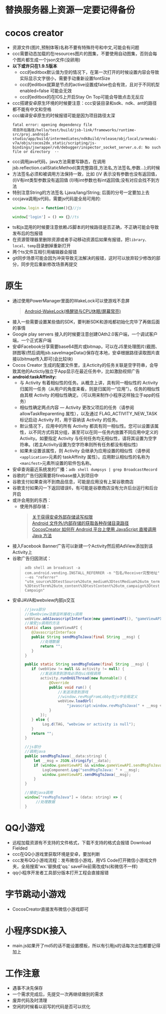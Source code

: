 # 替换服务器上资源一定要记得备份
# cocos creator
* 资源文件(图片,预制体等)名称不要有特殊符号和中文,可能会有问题  
* ccc需要动态加载的在resources图片的图集，不要使用自动图集，否则会每个图片都生成一个json文件(没卵用)  
* **以下或许只在1.9.5版本**
    * ccc的editbox默认值为空的情况下，在第一次打开的时候设置内容会导致实际显示文字很小，需要手动重新设置fontSize  
    * ccc的editbox就算是节点的active设置成false也会有效，且对于不同机型 enabled=false 可能会无效  
    * ccc的editbox的在IOS上开启Stay On Top可能会导致点击无反应  
* ccc搭建安卓原生环境的时候要注意：ccc安装目录和sdk、ndk、ant的路径都不能有中文和空格  
* ccc编译安卓原生的时候报错可能是因为项目路径太深  
    ``` 
    fatal error: opening dependency file  
    项目所在路径/hello/test/build/jsb-link/frameworks/runtime-src/proj.android-studio/app/build/intermediates/ndkBuild/release/obj/local/armeabi-v7a/objs/cocos2dx_static/scripting/js-bindings/jswrapper/v8/debugger/inspector_socket_server.o.d: No such file or directory  ··
    ```
* ccc调用java代码，java方法需要写静态，在调用jsb.reflection.callStaticMethod(类完整路径,方法名,方法签名,参数...);的时候  
* 方法签名必须和被调用方法保持一致，比如 ()V 表示没有参数也没有返回值，(I)V有int类型参数没有返回值 (I)I有int参数也有int返回值;没有对应会找不到方法
* 特别注意String的方法签名 Ljava/lang/String; 后面的分号一定要加上去
* cccjava调用js代码，需要js代码是全局可用的:  
    ```javascript
    window.login = function(){}//js
    
    window['login'] = () => {}//ts
    ```
* ts和js混用的时候要注意依赖JS脚本的时候路径是否正确，不正确可能会导致发布后的包报错
* 在资源管理器里删除资源或者手动移动资源后如果有报错，把`library、local、temp`目录删掉重新打开
* 两个ts文件互相引用编辑器会报错
* git同步场景可能会因为冲突导致无法解决的报错，这时可以放弃较少修改的部分，同步完后重新修改场景再提交
# 原生
* 通过使用PowerManager里面的WakeLock可以使游戏不息屏
    > [Android-WakeLock(唤醒锁与CPU休眠/屏幕常亮)](https://blog.csdn.net/qq_32115439/article/details/80169222)
* 接入一些需要设置某些值的SDK，要判断SDK和游戏都初始化完毕了再做后面的事情
* Google play servers 接入的时候要注意创建OAth2.0客户端，一个调试客户端，一个正式客户端
* 安卓Facebook分享需要base64图片或bitmap，可以在JS里处理图片(截图、拼图等)然后调用jsb.saveImageData()保存在本地，安卓根据路径读取图片直接以bitmap传入即可(会比较块)
* Cocos Creator 生成的配置文件里，主Acticity的任务关联是空字符串，会导致其他的Actictiy独立于App显示在最近任务中，比如激励视频广告
* **android:taskAffinity:**  
    * 与 Activity 有着相似性的任务。从概念上讲，具有同一相似性的 Activity 归属同一任务（从用户的角度来看，则是归属同一“应用”）。任务的相似性由其根 Activity 的相似性确定。（可以用来制作小程序这样独立于app的任务）
    * 相似性确定两点内容 — Activity 更改父项后的任务（请参阅 allowTaskReparenting 属性），以及通过 FLAG_ACTIVITY_NEW_TASK 标记启动 Activity 时，用于容纳该 Activity 的任务。
    * 默认情况下，应用中的所有 Activity 都具有同一相似性。您可以设置该属性，以不同方式将其分组，甚至可以在同一任务内放置不同应用中定义的 Activity。如要指定 Activity 与任何任务均无相似性，请将其设置为空字符串。(若主Activity设置为空字符串则所有任务都没有相似性)
    * 如果未设置该属性，则 Activity 会继承为应用设置的相似性（请参阅` <application> `元素的 taskAffinity 属性）。应用默认相似性的名称为` <manifest> `元素所设置的软件包名称。
* 安卓查询最近系统发的广播：`adb shell dumpsys | grep BroadcastRecord`
* 谷歌的广告归因需要将firebase接入到项目中
* 谷歌支付如果查询不到商品信息，可能是应用没有上架谷歌商店
* 谷歌支付如果闪一下返回错误6，有可能是谷歌商店没有允许后台运行和后台开启
* 或许会用到的东西：
  * 使用外部存储：
    > [关于获得安卓外部存储读写权限](https://www.cnblogs.com/zanzg/p/9129375.html)  
        [Android 文件外/内部存储的获取各种存储目录路径](https://blog.csdn.net/csdn_aiyang/article/details/80665185)  
        [CocosCreator 如何在 Android 平台上使用 JavaScript 直接调用 Java 方法](https://docs.cocos.com/creator/manual/zh/advanced-topics/java-reflection.html?h=java)
* 接入Facebook Banner广告可以新建一个Activity然后把AdView添加到该Activity上
* 谷歌广告归因测试： 
    >`adb shell am broadcast -a com.android.vending.INSTALL_REFERRER -n "包名/Receiver完整地址" --es "referrer" "utm_source%3DtestSource%26utm_medium%3DtestMedium%26utm_term%3DtestTerm%26utm_content%3DtestContent%26utm_campaign%3DtestCampaign"`
* 安卓JAVA和webview内部js交互
    >    ```Java
    >   //java部分
    >   //给webview注册监听接收js调用
    >   webView.addJavascriptInterface(new gameViewAPI(), "gameViewAPI");
    >   //接受js调用的方法
    >    static class gameViewAPI {
    >       @JavascriptInterface
    >       public String sendMsgToJava(final String __msg) {
    >           //处理数据
    >           return "";
    >       }
    >   }
    >
    >   public static String sendMsgToGame(final String __msg) {
    >       if (webView != null && activity != null) {
    >           //发送消息到游戏必须在ui线程调用
    >           activity.runOnUiThread(new Runnable() {
    >               @Override
    >               public void run() {
    >                   //发送消息到游戏
    >                   //window.revMsgFromLobby在js中全局定义
    >                   webView.loadUrl(
    >                       "javascript:window.revMsgToJava(" + __msg + ")");
    >               }
    >           });
    >       } else {
    >            Log.d(TAG, "webview or activity is null");
    >       }
    >       return "";
    >   }
    >    ```
    >   ```javascript
    >   //js部分
    >   //调用java
    >   public sendMsgToJava(__data:string) {
    >       let __msg = JSON.stringify(__data);
    >       if (window.gameViewAPI && window.gameViewAPI.sendMsgToJava) {
    >           LogComponent.Log("sendMsgToJava: " + __msg);
    >           window.gameViewAPI.sendMsgToJava(__msg);
    >       }
    >   }
    >   
    >   //接收java调用
    >   window["revMsgToJava"] = (data: string) => {
    >        //处理数据
    >   }
    >   ```
# QQ小游戏
* 远程加载资源有不支持的文件格式，下载不支持的格式会报错 Download Fielded
* ccc在QQ小游戏里获取环境是安卓，要加判断
* ccc发布QQ小游戏流程：发布微信小游戏，用VS Code打开微信小游戏文件夹，全局搜索'wx.'替换成'qq.'  saveFile前需改成fs(和微信不一样)
* qq小程序开发者工具部分版本打开工程会直接报错
# 字节跳动小游戏
* CocosCreator直接发布微信小游戏即可
# 小程序SDK接入
* main.js如果开了md5的话不能设置模板，所以有引用js的话每次出包都要记得加上
# 工作注意
* 遇事不决先保存
* 一个需求完成后，先提交一次再继续做别的需求
* 废弃代码及时清理
* 空闲的时候看以前写的代码是否可以优化
